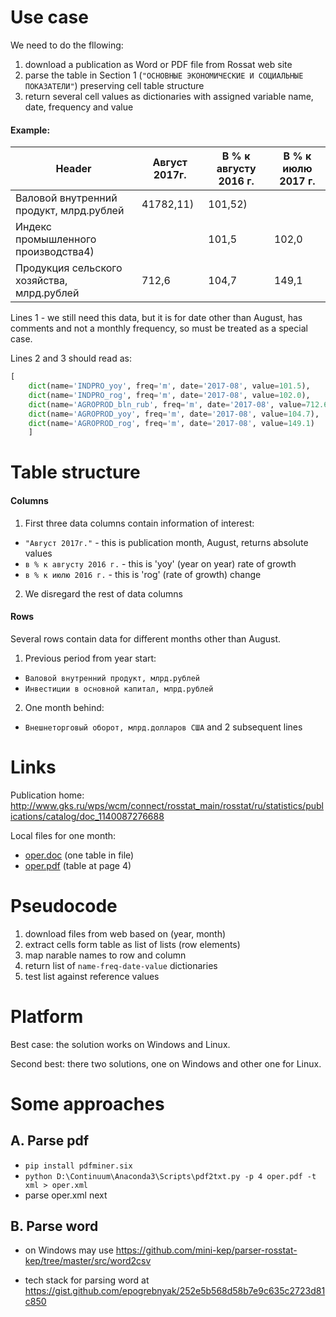 Use case
========

We need to do the fllowing:
1. download a publication as Word or PDF file from Rossat web site
2. parse the table in Section 1 (```"ОСНОВНЫЕ ЭКОНОМИЧЕСКИЕ И СОЦИАЛЬНЫЕ ПОКАЗАТЕЛИ"```) preserving 
cell table structure 
3. return several cell values as dictionaries with assigned variable name, date, frequency and value

#### Example: 


Header                                  | Август 2017г.         | В % к августу 2016 г. | В % к июлю 2017 г. |
----------------------------------------|-----------------------|-----------------------|--------------------|
Валовой внутренний продукт, млрд.рублей | 41782,11)             | 101,52)               |                    |
Индекс промышленного производства4)     |                       | 101,5                 | 102,0              |
Продукция сельского хозяйства, млрд.рублей | 712,6              | 104,7                 | 149,1              |

Lines 1 - we still need this data, but it is for date other than August, has comments and not a monthly frequency,
so must be treated as a special case. 

Lines 2 and 3 should read as:

```python 
[
    dict(name='INDPRO_yoy', freq='m', date='2017-08', value=101.5),
    dict(name='INDPRO_rog', freq='m', date='2017-08', value=102.0), 
    dict(name='AGROPROD_bln_rub', freq='m', date='2017-08', value=712.6),
    dict(name='AGROPROD_yoy', freq='m', date='2017-08', value=104.7),
    dict(name='AGROPROD_rog', freq='m', date='2017-08', value=149.1)
    ]
```

Table structure
===============

#### Columns

1. First three data columns contain information of interest:
- `"Август 2017г."` - this is publication month, August, returns absolute values
- `в % к августу 2016 г.` - this is 'yoy' (year on year) rate of growth
- `в % к июлю 2016 г.` - this is 'rog' (rate of growth) change

2. We disregard the rest of data columns


#### Rows

Several rows contain data for different months other than August.

1. Previous period from year start:
- `Валовой внутренний продукт, млрд.рублей`
- `Инвестиции в основной капитал, млрд.рублей` 

2. One month behind:
- `Внешнеторговый оборот, млрд.долларов США` and 2 subsequent lines


Links
=====

Publication home: 
    <http://www.gks.ru/wps/wcm/connect/rosstat_main/rosstat/ru/statistics/publications/catalog/doc_1140087276688>
	
Local files for one month:

  - [oper.doc](oper.doc) (one table in file)
  - [oper.pdf](oper.pdf) (table at page 4)
	
Pseudocode
==========

1. download files from web based on (year, month)
2. extract cells form table as list of lists (row elements)
3. map narable names to row and column
4. return list of ```name-freq-date-value``` dictionaries
5. test list against reference values

Platform
========

Best case: the solution works on Windows and Linux.

Second best: there two solutions, one on Windows and other one for Linux. 


Some approaches
===============

A. Parse pdf
------------

- ```pip install pdfminer.six```
- ```python D:\Continuum\Anaconda3\Scripts\pdf2txt.py -p 4 oper.pdf -t xml > oper.xml```
- parse oper.xml next

В. Parse word
-------------

- on Windows may use <https://github.com/mini-kep/parser-rosstat-kep/tree/master/src/word2csv>

- tech stack for parsing word at <https://gist.github.com/epogrebnyak/252e5b568d58b7e9c635c2723d81c850>
